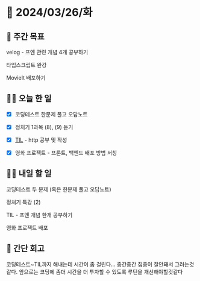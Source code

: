 # 📅 2024/03/26/화

## 🚀 주간 목표

velog - 프엔 관련 개념 4개 공부하기

타입스크립트 완강

MovieIt 배포하기

## 💪🏻 오늘 한 일

- [x] 코딩테스트  한문제 풀고 오답노트

- [x] 정처기 1과목 (8), (9) 듣기

- [x] [TIL](https://velog.io/@oaksusu/TIL-HTTPHTTPS) - http 공부 및 작성

- [x] 영화 프로젝트 - 프론트, 백엔드 배포 방법 서칭


## 🫵🏻 내일 할 일

코딩테스트 두 문제 (혹은 한문제 풀고 오답노트)

정처기 특강 (2)

TIL - 프엔 개념 한개 공부하기

영화 프로젝트 배포 


## 👀 간단 회고
코딩테스트~TIL까지 해내는데 시간이 좀 걸린다... 중간중간 집중이 잘안돼서 그러는것같다.
앞으로는 코딩에 좀더 시간을 더 투자할 수 있도록 루틴을 개선해야할것같다
